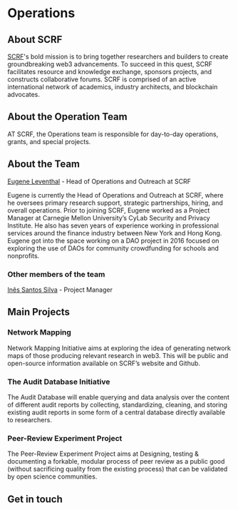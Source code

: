 # Operations
## About SCRF

[SCRF](https://www.smartcontractresearch.org/)'s bold mission is to bring together researchers and builders to create groundbreaking web3 advancements. To succeed in this quest, SCRF facilitates resource and knowledge exchange, sponsors projects, and constructs collaborative forums. SCRF is comprised of an active international network of academics, industry architects, and blockchain advocates.

## About the Operation Team
AT SCRF, the Operations team is responsible for day-to-day operations, grants, and special projects.

## About the Team

[Eugene Leventhal](https://www.linkedin.com/in/eugene-leventhal/) - Head of Operations and Outreach at SCRF

Eugene is currently the Head of Operations and Outreach at SCRF, where he oversees primary research support, strategic partnerships, hiring, and overall operations. Prior to joining SCRF, Eugene worked as a Project Manager at Carnegie Mellon University’s CyLab Security and Privacy Institute. He also has seven years of experience working in professional services around the finance industry between New York and Hong Kong. Eugene got into the space working on a DAO project in 2016 focused on exploring the use of DAOs for community crowdfunding for schools and nonprofits. 

### Other members of the team

[Inês Santos Silva](https://www.linkedin.com/in/inessantossilva/) - Project Manager

## Main Projects

### Network Mapping
Network Mapping Initiative aims at exploring the idea of generating network maps of those producing relevant research in web3. This will be public and open-source information available on SCRF’s website and Github. 

### The Audit Database Initiative
The Audit Database will enable querying and data analysis over the content of different audit reports by collecting, standardizing, cleaning, and storing existing audit reports in some form of a central database directly available to researchers.

### Peer-Review Experiment Project
The Peer-Review Experiment Project aims at Designing, testing & documenting a forkable, modular process of peer review as a public good (without sacrificing quality from the existing process) that can be validated by open science communities.

## Get in touch
